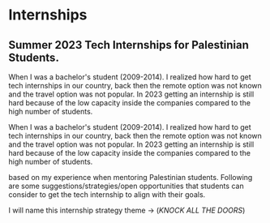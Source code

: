# Internships
## Summer 2023 Tech Internships for Palestinian Students.

When I was a bachelor's student (2009-2014). I realized how hard to get tech internships in our country, back then the remote option was not known and the travel option was not popular. In 2023 getting an internship is still hard because of the low capacity inside the companies compared to the high number of students. 

When I was a bachelor's student (2009-2014). I realized how hard to get tech internships in our country, back then the remote option was not known and the travel option was not popular. In 2023 getting an internship is still hard because of the low capacity inside the companies compared to the high number of students. 

based on my experience when mentoring Palestinian students. Following are some suggestions/strategies/open opportunities that students can consider to get the tech internship to align with their goals.

 I will name this internship strategy theme -> 
(*KNOCK ALL THE DOORS*)
